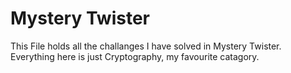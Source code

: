 # Mystery Twister
This File holds all the challanges I have solved in Mystery Twister. Everything here is just Cryptography, my favourite catagory.
